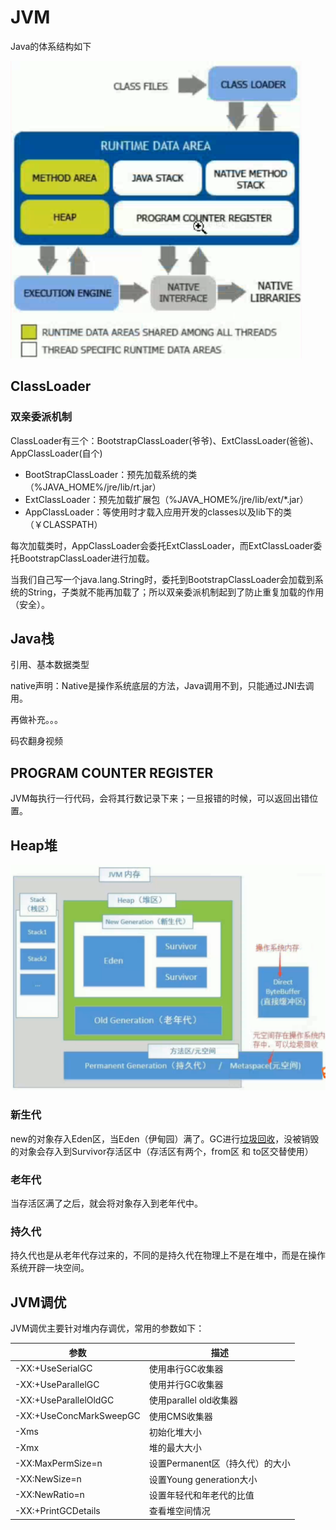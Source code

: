 # JVM 

Java的体系结构如下

![](../images/J01.png)  

## ClassLoader

### 双亲委派机制

ClassLoader有三个：BootstrapClassLoader(爷爷)、ExtClassLoader(爸爸)、AppClassLoader(自个)

- BootStrapClassLoader：预先加载系统的类（%JAVA_HOME%/jre/lib/rt.jar）
- ExtClassLoader：预先加载扩展包（%JAVA_HOME%/jre/lib/ext/*.jar）
- AppClassLoader：等使用时才载入应用开发的classes以及lib下的类（￥CLASSPATH）

每次加载类时，AppClassLoader会委托ExtClassLoader，而ExtClassLoader委托BootstrapClassLoader进行加载。

当我们自己写一个java.lang.String时，委托到BootstrapClassLoader会加载到系统的String，子类就不能再加载了；所以双亲委派机制起到了防止重复加载的作用（安全）。

## Java栈

引用、基本数据类型

native声明：Native是操作系统底层的方法，Java调用不到，只能通过JNI去调用。

再做补充。。。

码农翻身视频

## PROGRAM COUNTER REGISTER

JVM每执行一行代码，会将其行数记录下来；一旦报错的时候，可以返回出错位置。

## Heap堆

![](../images/J02.png)  

### 新生代

new的对象存入Eden区，当Eden（伊甸园）满了。GC进行[垃圾回收](??)，没被销毁的对象会存入到Survivor存活区中（存活区有两个，from区 和 to区交替使用）

### 老年代

当存活区满了之后，就会将对象存入到老年代中。

### 持久代

持久代也是从老年代存过来的，不同的是持久代在物理上不是在堆中，而是在操作系统开辟一块空间。

## JVM调优

JVM调优主要针对堆内存调优，常用的参数如下：

| 参数                    | 描述                            |
| ----------------------- | ------------------------------- |
| -XX:+UseSerialGC        | 使用串行GC收集器                |
| -XX:+UseParallelGC      | 使用并行GC收集器                |
| -XX:+UseParallelOldGC   | 使用parallel old收集器          |
| -XX:+UseConcMarkSweepGC | 使用CMS收集器                   |
| -Xms                    | 初始化堆大小                    |
| -Xmx                    | 堆的最大大小                    |
| -XX:MaxPermSize=n       | 设置Permanent区（持久代）的大小 |
| -XX:NewSize=n           | 设置Young generation大小        |
| -XX:NewRatio=n          | 设置年轻代和年老代的比值        |
| -XX:+PrintGCDetails     | 查看堆空间情况                  |



